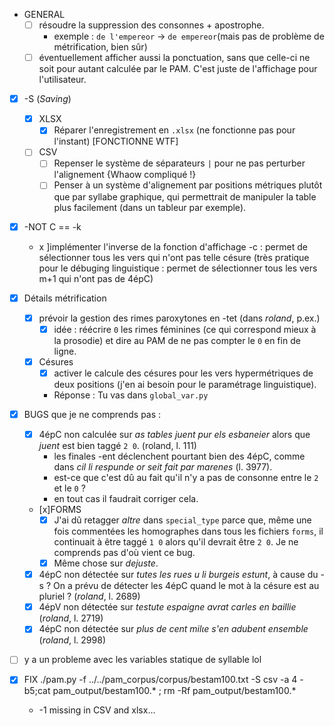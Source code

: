 - GENERAL
  - [ ] résoudre la suppression des consonnes + apostrophe.
    - exemple : `de l'empereor` -> `de empereor`(mais pas de problème de métrification, bien sûr)
  - [ ] éventuellement afficher aussi la ponctuation, sans que celle-ci ne soit pour autant calculée par le PAM. C'est juste de l'affichage pour l'utilisateur.
- [X] -S (_Saving_)
  - [X] XLSX
    - [X] Réparer l'enregistrement en `.xlsx` (ne fonctionne pas pour l'instant) [FONCTIONNE WTF]
  - [ ] CSV
    - [ ] Repenser le système de séparateurs `|` pour ne pas perturber l'alignement {Whaow compliqué !}
    - [ ] Penser à un système d'alignement par positions métriques plutôt que par syllabe graphique, qui permettrait de manipuler la table plus facilement (dans un tableur par exemple).
- [x] -NOT C == -k
  - x ]implémenter l'inverse de la fonction d'affichage -c : permet de sélectionner tous les vers qui n'ont pas telle césure (très pratique pour le débuging linguistique : permet de sélectionner tous les vers m+1 qui n'ont pas de 4épC)
- [X] Détails métrification
  - [X] prévoir la gestion des rimes paroxytones en -tet (dans _roland_, p.ex.)
    - [X] idée : réécrire ```0``` les rimes féminines (ce qui correspond mieux à la prosodie) et dire au PAM de ne pas compter le ```0``` en fin de ligne.
  - [x] Césures
    - [x] activer le calcule des césures pour les vers hypermétriques de deux positions (j'en ai besoin pour le paramétrage linguistique).
    - Réponse : Tu vas dans ```global_var.py```
- [x] BUGS que je ne comprends pas :
  - [x] 4épC non calculée sur _as tables juent pur els esbaneier_ alors que _juent_ est bien taggé `2 0`. (roland, l. 111)
    - les finales -ent déclenchent pourtant bien des 4épC, comme dans _cil li respunde or seit fait par marenes_ (l. 3977).
    - est-ce que c'est dû au fait qu'il n'y a pas de consonne entre le `2` et le `0` ?
    - en tout cas il faudrait corriger cela.
  - [x]FORMS
    - [x] J'ai dû retagger _altre_ dans `special_type` parce que, même une fois commentées les homographes dans tous les fichiers `forms`, il continuait à être taggé `1 0` alors qu'il devrait être `2 0`. Je ne comprends pas d'où vient ce bug.
    - [x] Même chose sur _dejuste_.
  - [x] 4épC non détectée sur _tutes les rues u li burgeis estunt_, à cause du -s ? On a prévu de détecter les 4épC quand le mot à la césure est au pluriel ? (_roland_, l. 2689)
  - [x] 4épV non détectée sur _testute espaigne avrat carles en baillie_ (_roland_, l. 2719)
  - [x] 4épC non détectée sur _plus de cent milιe s'en adubent ensemble_ (_roland_, l. 2998)
- [ ] y a un probleme avec les variables statique de syllable lol

- [x] FIX ./pam.py -f ../../pam_corpus/corpus/bestam100.txt -S csv -a 4 -b5;cat pam_output/bestam100.* ; rm -Rf pam_output/bestam100.*
    - -1 missing in CSV and xlsx...
